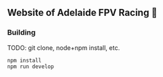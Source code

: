 ## Website of Adelaide FPV Racing 🚀

### Building

TODO: git clone, node+npm install, etc.

```
npm install
npm run develop
```